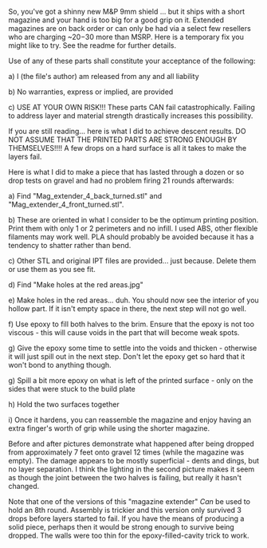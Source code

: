 So, you've got a shinny new M&P 9mm shield ... but it ships with a short magazine and your hand is too big for a good grip on it. Extended magazines are on back order or can only be had via a select few resellers who are charging ~$20-$30 more than MSRP. Here is a temporary fix you might like to try. See the readme for further details.




Use of any of these parts shall constitute your acceptance of the following:

a) I (the file's author) am released from any and all liability

b) No warranties, express or implied, are provided

c) USE AT YOUR OWN RISK!!! These parts CAN fail catastrophically. Failing to address layer and material strength drastically increases this possibility.


If you are still reading... here is what I did to achieve descent results. DO NOT ASSUME THAT THE PRINTED PARTS ARE STRONG ENOUGH BY THEMSELVES!!!! A few drops on a hard surface is all it takes to make the layers fail.


Here is what I did to make a piece that has lasted through a dozen or so drop tests on gravel and had no problem firing 21 rounds afterwards:

a) Find "Mag_extender_4_back_turned.stl" and "Mag_extender_4_front_turned.stl".

b) These are oriented in what I consider to be the optimum printing position. Print them with only 1 or 2 perimeters and no infill. I used ABS, other flexible filaments may work well. PLA should probably be avoided because it has a tendency to shatter rather than bend.

c) Other STL and original IPT files are provided... just because. Delete them or use them as you see fit.

d) Find "Make holes at the red areas.jpg"

e) Make holes in the red areas... duh. You should now see the interior of you hollow part. If it isn't empty space in there,
the next step will not go well.

f) Use epoxy to fill both halves to the brim. Ensure that the epoxy is not too viscous - this will cause voids in the part that will become weak spots.

g) Give the epoxy some time to settle into the voids and thicken - otherwise it will just spill out in the next step. Don't let the epoxy get so hard that it won't bond to anything though.

g) Spill a bit more epoxy on what is left of the printed surface - only on the sides that were stuck to the build plate

h) Hold the two surfaces together

i) Once it hardens, you can reassemble the magazine and enjoy having an extra finger's worth of grip while using the shorter magazine.


Before and after pictures demonstrate what happened after being dropped from approximately 7 feet onto gravel 12 times (while the magazine was empty). The damage appears to be mostly superficial - dents and dings, but no layer separation. I think the lighting in the second picture makes it seem as though the joint between the two halves is failing, but really it hasn't changed.


Note that one of the versions of this "magazine extender" *Can* be used to hold an 8th round. Assembly is trickier and this version only survived 3 drops before layers started to fail. If you have the means of producing a solid piece, perhaps then it would be strong enough to survive being dropped. The walls were too thin for the epoxy-filled-cavity trick to work. 


